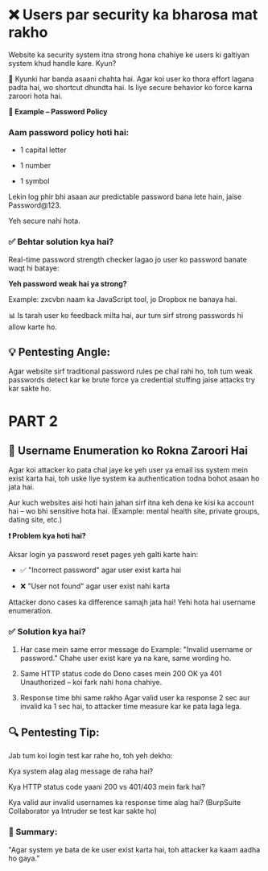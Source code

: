 # ❌ Users par security ka bharosa mat rakho

Website ka security system itna strong hona chahiye ke users ki galtiyan system khud handle kare. Kyun?

👤 Kyunki har banda asaani chahta hai. Agar koi user ko thora effort lagana padta hai, wo shortcut dhundta hai. Is liye secure behavior ko force karna zaroori hota hai.

**🔑 Example – Password Policy**

### Aam password policy hoti hai:

- 1 capital letter

- 1 number

- 1 symbol

Lekin log phir bhi asaan aur predictable password bana lete hain, jaise Password@123.

Yeh secure nahi hota.

### ✅ Behtar solution kya hai?

Real-time password strength checker lagao jo user ko password banate waqt hi bataye:

**Yeh password weak hai ya strong?**

Example: zxcvbn naam ka JavaScript tool, jo Dropbox ne banaya hai.

📊 Is tarah user ko feedback milta hai, aur tum sirf strong passwords hi allow karte ho.

## 💡 Pentesting Angle:

Agar website sirf traditional password rules pe chal rahi ho, toh tum weak passwords detect kar ke brute force ya credential stuffing jaise attacks try kar sakte ho.

# PART 2

## 🚫 Username Enumeration ko Rokna Zaroori Hai

Agar koi attacker ko pata chal jaye ke yeh user ya email iss system mein exist karta hai,
toh uske liye system ka authentication todna bohot asaan ho jata hai.

Aur kuch websites aisi hoti hain jahan sirf itna keh dena ke kisi ka account hai – wo bhi sensitive hota hai.
(Example: mental health site, private groups, dating site, etc.)

**❗ Problem kya hoti hai?**

Aksar login ya password reset pages yeh galti karte hain:

- ✅ "Incorrect password" agar user exist karta hai

- ❌ "User not found" agar user exist nahi karta

Attacker dono cases ka difference samajh jata hai!
Yehi hota hai username enumeration.

### ✅ Solution kya hai?

1. Har case mein same error message do
Example: "Invalid username or password."
Chahe user exist kare ya na kare, same wording ho.

2. Same HTTP status code do
Dono cases mein 200 OK ya 401 Unauthorized – koi fark nahi hona chahiye.

3. Response time bhi same rakho
Agar valid user ka response 2 sec aur invalid ka 1 sec hai,
to attacker time measure kar ke pata laga lega.

## 🔍 Pentesting Tip:

Jab tum koi login test kar rahe ho, toh yeh dekho:

Kya system alag alag message de raha hai?

Kya HTTP status code yaani 200 vs 401/403 mein fark hai?

Kya valid aur invalid usernames ka response time alag hai?
(BurpSuite Collaborator ya Intruder se test kar sakte ho)

### 📌 Summary:

"Agar system ye bata de ke user exist karta hai, toh attacker ka kaam aadha ho gaya."
